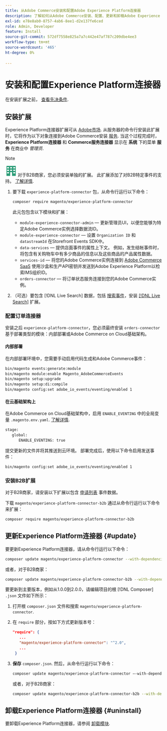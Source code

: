 ```yaml
---
title: 从Adobe Commerce安装和配置Adobe Experience Platform连接器
description: 了解如何从Adobe Commerce安装、配置、更新和卸载Adobe Experience Platform连接器。
exl-id: e78e8ab0-8757-4ab6-8ee1-d2e137fe6ced
role: Admin, Developer
feature: Install
source-git-commit: 572df7558e825a7a7c442e47af787c209dbe4ee3
workflow-type: tm+mt
source-wordcount: '465'
ht-degree: 0%

---
```


# 安装和配置Experience Platform连接器

在安装扩展之前， [查看先决条件](overview.md#prereqs).

## 安装扩展

Experience Platform连接器扩展可从 [Adobe市场](https://commercemarketplace.adobe.com/magento-experience-platform-connector.html). 从服务器的命令行安装此扩展时，它将作为以下对象连接到Adobe Commerce安装 [服务](../landing/saas.md). 当这个过程完成时， **Experience Platform连接器** 和 **Commerce服务连接器** 显示在 **系统** 下的菜单 **服务** 在商业中 _管理员_.

>[!NOTE]
>
>![适用于Adobe Commerce的B2B](../assets/b2b.svg) 对于B2B商家，您必须安装单独的扩展。 此扩展添加了对B2B特定事件的支持。 [了解详情](#install-the-b2b-extension).

1. 要下载 `experience-platform-connector` 包，从命令行运行以下命令：

   ```bash
   composer require magento/experience-platform-connector
   ```

   此元包包含以下模块和扩展：

   * `module-experience-connector-admin`  — 更新管理员UI，以便您能够为特定Adobe Commerce实例选择数据流ID。
   * `module-experience-connector`  — 设置 `Organization ID` 和 `datastreamId` 在Storefront Events SDK中。
   * `data-services`  — 提供店面事件的属性上下文。 例如，发生结帐事件时，将包含有关购物车中有多少商品的信息以及这些商品的产品属性数据。
   * `services-id`  — 将您的Adobe Commerce实例连接到 [Adobe Commerce SaaS](../landing/saas.md) 使用沙盒和生产API密钥并发送到Adobe Experience Platform以检索IMS组织ID。
   * `orders-connector`  — 将订单状态服务连接到您的Adobe Commerce实例。

1. （可选）要包含 [!DNL Live Search] 数据，包括 [搜索事件](events.md#search-events)，安装 [[!DNL Live Search]](../live-search/install.md) 扩展。

### 配置订单连接器

安装之后 `experience-platform-connector`，您必须最终安装 `orders-connector` 基于部署类型的模块：内部部署或Adobe Commerce on Cloud基础架构。

#### 内部部署

在内部部署环境中，您需要手动启用代码生成和Adobe Commerce事件：

```bash
bin/magento events:generate:module
bin/magento module:enable Magento_AdobeCommerceEvents
bin/magento setup:upgrade
bin/magento setup:di:compile
bin/magento config:set adobe_io_events/eventing/enabled 1
```

#### 在云基础架构上

在Adobe Commerce on Cloud基础架构中，启用 `ENABLE_EVENTING` 中的全局变量 `.magento.env.yaml`. [了解详情](https://experienceleague.adobe.com/docs/commerce-cloud-service/user-guide/configure/env/stage/variables-global.html#enable_eventing).

```bash
stage:
   global:
      ENABLE_EVENTING: true
```

提交更新的文件并将其推送到云环境。 部署完成后，使用以下命令启用发送事件：

```bash
bin/magento config:set adobe_io_events/eventing/enabled 1
```

### 安装B2B扩展

对于B2B商家，请安装以下扩展以包含 [申请列表](events.md#b2b-events) 事件数据。

下载 `magento/experience-platform-connector-b2b` 通过从命令行运行以下命令来扩展：

```bash
composer require magento/experience-platform-connector-b2b
```

## 更新Experience Platform连接器 {#update}

要更新Experience Platform连接器，请从命令行运行以下命令：

```bash
composer update magento/experience-platform-connector --with-dependencies
```

或者，对于B2B商家：

```bash
composer update magento/experience-platform-connector-b2b --with-dependencies
```

要更新到主要版本，例如从1.0.0到2.0.0，请编辑项目的根 [!DNL Composer] `.json` 文件如下所示：

1. 打开根 `composer.json` 文件和搜索 `magento/experience-platform-connector`.

1. 在 `require` 部分，按如下方式更新版本号：

   ```json
   "require": {
      ...
      "magento/experience-platform-connector": "^2.0",
      ...
    }
   ```

1. **保存** `composer.json`. 然后，从命令行运行以下命令：

   ```bash
   composer update magento/experience-platform-connector –-with-dependencies
   ```

   或者，对于B2B商家：

   ```bash
   composer update magento/experience-platform-connector-b2b --with-dependencies
   ```

## 卸载Experience Platform连接器 {#uninstall}

要卸载Experience Platform连接器，请参阅 [卸载模块](https://experienceleague.adobe.com/docs/commerce-operations/installation-guide/tutorials/uninstall-modules.html).
